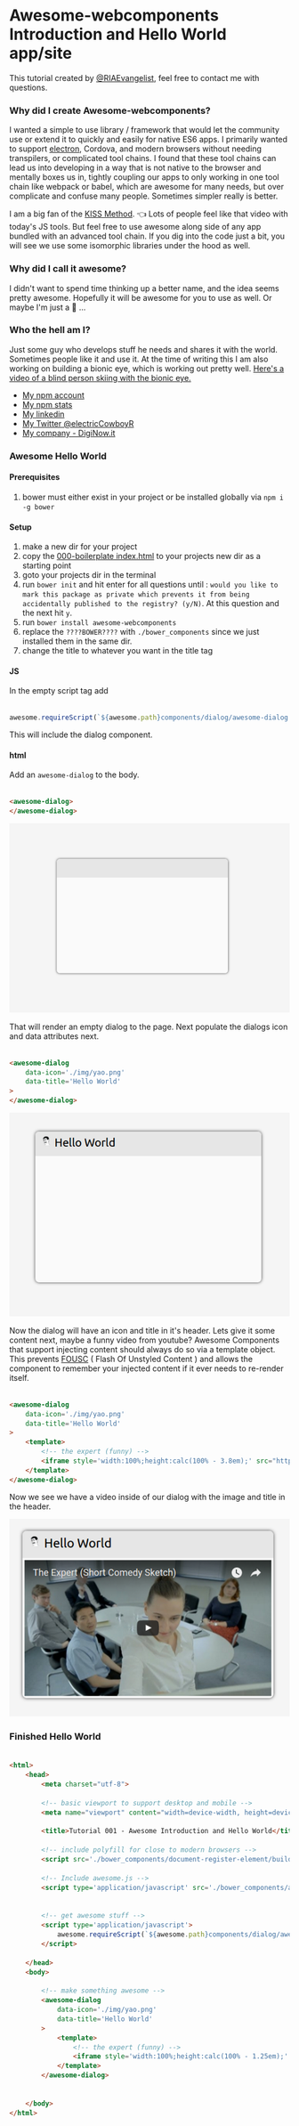 # Awesome-webcomponents Introduction and Hello World app/site

This tutorial created by [@RIAEvangelist](https://github.com/RIAEvangelist), feel free to contact me with questions.

### Why did I create Awesome-webcomponents?

I wanted a simple to use library / framework that would let the community use or extend it to quickly and easily for native ES6 apps. I primarily wanted to support [electron](http://electron.atom.io/), Cordova, and modern browsers without needing transpilers, or complicated tool chains. I found that these tool chains can lead us into developing in a way that is not native to the browser and mentally boxes us in, tightly coupling our apps to only working in one tool chain like webpack or babel, which are awesome for many needs, but over complicate and confuse many people. Sometimes simpler really is better.

I am a big fan of the [KISS Method](https://www.youtube.com/watch?v=hoj5Scm7HaY). :point_left: Lots of people feel like that video with today's JS tools. But feel free to use awesome along side of any app bundled with an advanced tool chain. If you dig into the code just a bit, you will see we use some isomorphic libraries under the hood as well.

### Why did I call it awesome?

I didn't want to spend time thinking up a better name, and the idea seems pretty awesome. Hopefully it will be awesome for you to use as well. Or maybe I'm just a :shit: ...

### Who the hell am I?

Just some guy who develops stuff he needs and shares it with the world. Sometimes people like it and use it. At the time of writing this I am also working on building a bionic eye, which is working out pretty well. [Here's a video of a blind person skiing with the bionic eye.](https://www.youtube.com/watch?v=dTxcPhSKoig)

* [My npm account](https://www.npmjs.com/~riaevangelist)
* [My npm stats](http://npm-stat.com/charts.html?package=&author=riaevangelist&from=2014-01-2&)
* [My linkedin](https://www.linkedin.com/in/electriccowboy)
* [My Twitter @electricCowboyR](https://twitter.com/electricCowboyR)
* [My company - DigiNow.it](http://diginow.it/)


### Awesome Hello World

#### Prerequisites

1. bower must either exist in your project or be installed globally via ` npm i -g bower `

#### Setup

1. make a new dir for your project
2. copy the [000-boilerplate index.html](https://github.com/RIAEvangelist/awesome-webcomponents/blob/master/tutorials/000-boilerplates/index.html) to your projects new dir as a starting point
3. goto your projects dir in the terminal
4. run ` bower init ` and hit enter for all questions until : ` would you like to mark this package as private which prevents it from being accidentally published to the registry? (y/N) `. At this question and the next hit ` y `.
4. run ` bower install awesome-webcomponents `
5. replace the ` ????BOWER???? ` with ` ./bower_components ` since we just installed them in the same dir.
6. change the title to whatever you want in the title tag

#### JS

In the empty script tag add

```javascript

awesome.requireScript(`${awesome.path}components/dialog/awesome-dialog.js`);

```

This will include the dialog component.

#### html

Add an ` awesome-dialog ` to the body.

```HTML

<awesome-dialog>
</awesome-dialog>

```

![empty dialog](https://raw.githubusercontent.com/RIAEvangelist/awesome-webcomponents/master/tutorials/001-awesome-hello-world/img/empty.png)

That will render an empty dialog to the page. Next populate the dialogs icon and data attributes next.

```HTML

<awesome-dialog
    data-icon='./img/yao.png'
    data-title='Hello World'
>
</awesome-dialog>

```

![title dialog](https://raw.githubusercontent.com/RIAEvangelist/awesome-webcomponents/master/tutorials/001-awesome-hello-world/img/header.png)

Now the dialog will have an icon and title in it's header. Lets give it some content next, maybe a funny video from youtube? Awesome Components that support injecting content should always do so via a template object. This prevents [FOUSC](https://en.wikipedia.org/wiki/Flash_of_unstyled_content)
( Flash Of Unstyled Content ) and allows the component to remember your injected content if it ever needs to re-render itself.

```HTML

<awesome-dialog
    data-icon='./img/yao.png'
    data-title='Hello World'
>
    <template>
        <!-- the expert (funny) -->
        <iframe style='width:100%;height:calc(100% - 3.8em);' src="https://www.youtube.com/embed/BKorP55Aqvg" frameborder="0" ></iframe>
    </template>
</awesome-dialog>


```

Now we see we have a video inside of our dialog with the image and title in the header.

![title dialog](https://raw.githubusercontent.com/RIAEvangelist/awesome-webcomponents/master/tutorials/001-awesome-hello-world/img/video.png)


### Finished Hello World

```html

<html>
    <head>
        <meta charset="utf-8">

        <!-- basic viewport to support desktop and mobile -->
        <meta name="viewport" content="width=device-width, height=device-height, initial-scale=1.0, user-scalable=no, minimum-scale=1.0, maximum-scale=1.0">

        <title>Tutorial 001 - Awesome Introduction and Hello World</title>

        <!-- include polyfill for close to modern browsers -->
        <script src='./bower_components/document-register-element/build/document-register-element.js'></script>

        <!-- Include awesome.js -->
        <script type='application/javascript' src='./bower_components/awesome-webcomponents/awesome.js'></script>


        <!-- get awesome stuff -->
        <script type='application/javascript'>
            awesome.requireScript(`${awesome.path}components/dialog/awesome-dialog.js`);
        </script>

    </head>
    <body>

        <!-- make something awesome -->
        <awesome-dialog
            data-icon='./img/yao.png'
            data-title='Hello World'
        >
            <template>
                <!-- the expert (funny) -->
                <iframe style='width:100%;height:calc(100% - 1.25em);' src="https://www.youtube.com/embed/BKorP55Aqvg" frameborder="0" ></iframe>
            </template>
        </awesome-dialog>


    </body>
</html>



```
